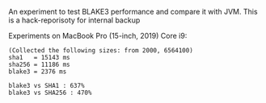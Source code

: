 An experiment to test BLAKE3 performance and compare it with JVM. 
This is a hack-reporisoty for internal backup


Experiments on MacBook Pro (15-inch, 2019) Core i9:

```
(Collected the following sizes: from 2000, 6564100)
sha1   = 15143 ms
sha256 = 11186 ms
blake3 = 2376 ms              

blake3 vs SHA1 : 637%
blake3 vs SHA256 : 470%

```
